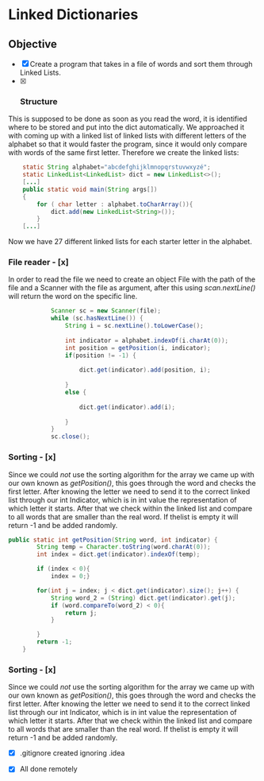 # Linked Dictionaries

## Objective
- [x] Create a program that takes in a file of words and sort them through Linked Lists.
- [x] ### Structure 
This is supposed to be done as soon as you read the word, it is identified where to be stored and put into the dict automatically.
We approached it with coming up with a linked list of linked lists with different letters of the alphabet so that it would faster the program, since it would only compare with words of the same first letter.
Therefore we create the linked lists:

```java
    static String alphabet="abcdefghijklmnopqrstuvwxyzé";
    static LinkedList<LinkedList> dict = new LinkedList<>();
    [...]
    public static void main(String args[])
    {
        for ( char letter : alphabet.toCharArray()){
            dict.add(new LinkedList<String>());
        }
    [...]
```
Now we have 27 different linked lists for each starter letter in the alphabet.

### File reader - [x]
In order to read the file we need to create an object File with the path of the file and a Scanner with the file as argument, after this using *scan.nextLine()* will return the word on the specific line.
```java
            Scanner sc = new Scanner(file);
            while (sc.hasNextLine()) {
                String i = sc.nextLine().toLowerCase();
                
                int indicator = alphabet.indexOf(i.charAt(0));
                int position = getPosition(i, indicator);
                if(position != -1) {
                
                    dict.get(indicator).add(position, i);
                    
                }
                else {
                
                    dict.get(indicator).add(i);
                    
                }
            }
            sc.close();
```
### Sorting - [x]
Since we could *not* use the sorting algorithm for the array we came up with our own known as *getPosition()*, this goes through the word and checks the first letter. After knowing the letter we need to send it to the correct linked list through our int Indicator, which is in int value the representation of which letter it starts. After that we check within the linked list and compare to all words that are smaller than the real word. If thelist is empty it will return -1 and be added randomly.
```java
public static int getPosition(String word, int indicator) {
        String temp = Character.toString(word.charAt(0));
        int index = dict.get(indicator).indexOf(temp);

        if (index < 0){
            index = 0;}

        for(int j = index; j < dict.get(indicator).size(); j++) {
            String word_2 = (String) dict.get(indicator).get(j);
            if (word.compareTo(word_2) < 0){
                return j;
            }

        }
        return -1;
    }
```
### Sorting - [x]
Since we could *not* use the sorting algorithm for the array we came up with our own known as *getPosition()*, this goes through the word and checks the first letter. After knowing the letter we need to send it to the correct linked list through our int Indicator, which is in int value the representation of which letter it starts. After that we check within the linked list and compare to all words that are smaller than the real word. If thelist is empty it will return -1 and be added randomly.

- [x] .gitignore created ignoring .idea
- [x] All done remotely



